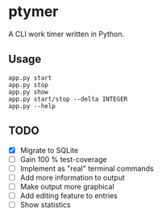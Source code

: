 # ptymer
A CLI work timer written in Python.

## Usage
    app.py start
    app.py stop
    app.py show 
    app.py start/stop --delta INTEGER
    app.py --help

## TODO
- [x] Migrate to SQLite
- [ ] Gain 100 % test-coverage
- [ ] Implement as "real" terminal commands
- [ ] Add more information to output
- [ ] Make output more graphical
- [ ] Add editing feature to entries
- [ ] Show statistics

